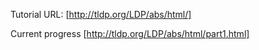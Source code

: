 Tutorial URL: [http://tldp.org/LDP/abs/html/]

Current progress [http://tldp.org/LDP/abs/html/part1.html]